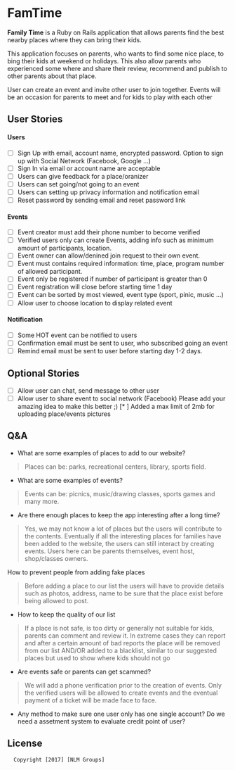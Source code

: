 # FamTime
**Family Time** is a Ruby on Rails application that allows parents find the best nearby places where they can bring their kids.

This application focuses on parents, who wants to find some nice place, to bing their kids at weekend or holidays.
This also allow parents who experienced some where and share their review, recommend and publish to other parents about that place.

User can create an event and invite other user to join together. 
Events will be an occasion for parents to meet and for kids to play with each other

## User Stories
#### Users
* [ ] Sign Up with email, account name, encrypted password. Option to sign up with Social Network (Facebook, Google ...)
* [ ] Sign In via email or account name are acceptable 
* [ ] Users can give feedback for a place/oranizer 
* [ ] Users can set going/not going to an event
* [ ] Users can setting up privacy information and notification email 
* [ ] Reset password by sending email and reset password link 

#### Events
* [ ] Event creator must add their phone number to become verified
* [ ] Verified users only can create Events, adding info such as minimum amount of participants, location.
* [ ] Event owner can allow/denined join request to their own event. 
* [ ] Event must contains required information: time, place, program number of allowed participant.
* [ ] Event only be registered if number of participant is greater than 0
* [ ] Event registration will close before starting time 1 day 
* [ ] Event can be sorted by most viewed, event type (sport, pinic, music ...)
* [ ] Allow user to choose location to display related event

#### Notification
* [ ] Some HOT event can be notified to users
* [ ] Confirmation email must be sent to user, who subscribed going an event
* [ ] Remind email must be sent to user before starting day 1-2 days. 

## Optional Stories
* [ ] Allow user can chat, send message to other user
* [ ] Allow user to share event to social network (Facebook)
Please add your amazing idea to make this better ;)
[* ] Added a max limit of 2mb for uploading place/events pictures
 
## Q&A
- What are some examples of places to add to our website?
 > Places can be: parks, recreational centers, library, sports field.

- What are some examples of events?
 > Events can be: picnics, music/drawing classes, sports games and many more.

- Are there enough places to keep the app interesting after a long time?
 > Yes, we may not know a lot of places but the users will contribute to the contents. Eventually if all the interesting places for families have been added to the website, the users can still interact by creating events. Users here can be parents themselves, event host, shop/classes owners.

How to prevent people from adding fake places
 > Before adding a place to our list the users will have to provide details such as photos, address, name to be sure that the place exist before being allowed to post.

- How to keep the quality of our list
 > If a place is not safe, is too dirty or generally not suitable for kids, parents can comment and review it. In extreme cases they can report and after a certain amount of bad reports the place will be removed from our list AND/OR added to a blacklist, similar to our suggested places but used to show where kids should not go

- Are events safe or parents can get scammed?
 > We will add a phone verification prior to the creation of events. Only the verified users will be allowed to create events and the eventual payment of a ticket will be made face to face. 

- Any method to make sure one user only has one single account? Do we need a assetment system to evaluate credit point of user?

## License
 
      Copyright [2017] [NLM Groups]
 
